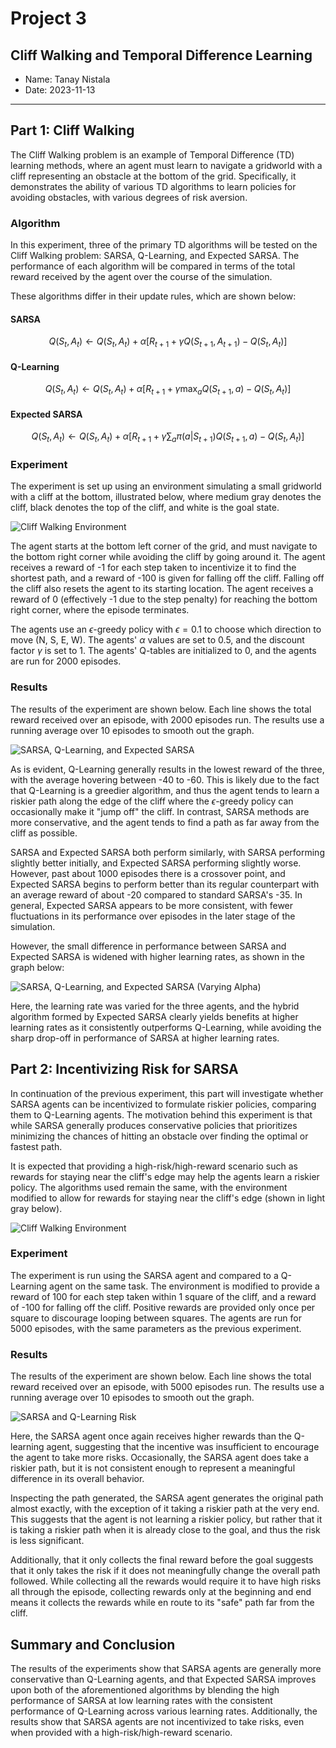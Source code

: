 # Project 3
## Cliff Walking and Temporal Difference Learning

- Name: Tanay Nistala
- Date: 2023-11-13

---

## Part 1: Cliff Walking

The Cliff Walking problem is an example of Temporal Difference (TD) learning methods, where an agent must learn to navigate a gridworld with a cliff representing an obstacle at the bottom of the grid. Specifically, it demonstrates the ability of various TD algorithms to learn policies for avoiding obstacles, with various degrees of risk aversion.

### Algorithm

In this experiment, three of the primary TD algorithms will be tested on the Cliff Walking problem: SARSA, Q-Learning, and Expected SARSA. The performance of each algorithm will be compared in terms of the total reward received by the agent over the course of the simulation.

These algorithms differ in their update rules, which are shown below:

#### SARSA

$$Q(S_t, A_t) \leftarrow Q(S_t, A_t) + \alpha [R_{t+1} + \gamma Q(S_{t+1}, A_{t+1}) - Q(S_t, A_t)]$$

#### Q-Learning

$$Q(S_t, A_t) \leftarrow Q(S_t, A_t) + \alpha [R_{t+1} + \gamma \max_a Q(S_{t+1}, a) - Q(S_t, A_t)]$$

#### Expected SARSA

$$Q(S_t, A_t) \leftarrow Q(S_t, A_t) + \alpha [R_{t+1} + \gamma \sum_a \pi(a|S_{t+1}) Q(S_{t+1}, a) - Q(S_t, A_t)]$$

### Experiment

The experiment is set up using an environment simulating a small gridworld with a cliff at the bottom, illustrated below, where medium gray denotes the cliff, black denotes the top of the cliff, and white is the goal state.

![Cliff Walking Environment](cliffwalk_environment.png)

The agent starts at the bottom left corner of the grid, and must navigate to the bottom right corner while avoiding the cliff by going around it. The agent receives a reward of -1 for each step taken to incentivize it to find the shortest path, and a reward of -100 is given for falling off the cliff. Falling off the cliff also resets the agent to its starting location. The agent receives a reward of 0 (effectively -1 due to the step penalty) for reaching the bottom right corner, where the episode terminates.

The agents use an $\epsilon$-greedy policy with $\epsilon = 0.1$ to choose which direction to move (N, S, E, W). The agents' $\alpha$ values are set to 0.5, and the discount factor $\gamma$ is set to 1. The agents' Q-tables are initialized to 0, and the agents are run for 2000 episodes.

### Results

The results of the experiment are shown below. Each line shows the total reward received over an episode, with 2000 episodes run. The results use a running average over 10 episodes to smooth out the graph.

![SARSA, Q-Learning, and Expected SARSA](cliffwalk_agents_comparison.png)

As is evident, Q-Learning generally results in the lowest reward of the three, with the average hovering between -40 to -60. This is likely due to the fact that Q-Learning is a greedier algorithm, and thus the agent tends to learn a riskier path along the edge of the cliff where the $\epsilon$-greedy policy can occasionally make it "jump off" the cliff. In contrast, SARSA methods are more conservative, and the agent tends to find a path as far away from the cliff as possible.

SARSA and Expected SARSA both perform similarly, with SARSA performing slightly better initially, and Expected SARSA performing slightly worse. However, past about 1000 episodes there is a crossover point, and Expected SARSA begins to perform better than its regular counterpart with an average reward of about -20 compared to standard SARSA's -35. In general, Expected SARSA appears to be more consistent, with fewer fluctuations in its performance over episodes in the later stage of the simulation.

However, the small difference in performance between SARSA and Expected SARSA is widened with higher learning rates, as shown in the graph below:

![SARSA, Q-Learning, and Expected SARSA (Varying Alpha)](cliffwalk_alphas_comparison.png)

Here, the learning rate was varied for the three agents, and the hybrid algorithm formed by Expected SARSA clearly yields benefits at higher learning rates as it consistently outperforms Q-Learning, while avoiding the sharp drop-off in performance of SARSA at higher learning rates.

## Part 2: Incentivizing Risk for SARSA

In continuation of the previous experiment, this part will investigate whether SARSA agents can be incentivized to formulate riskier policies, comparing them to Q-Learning agents. The motivation behind this experiment is that while SARSA generally produces conservative policies that prioritizes minimizing the chances of hitting an obstacle over finding the optimal or fastest path.

It is expected that providing a high-risk/high-reward scenario such as rewards for staying near the cliff's edge may help the agents learn a riskier policy. The algorithms used remain the same, with the environment modified to allow for rewards for staying near the cliff's edge (shown in light gray below).

![Cliff Walking Environment](cliffwalk_bonus_environment.png)

### Experiment

The experiment is run using the SARSA agent and compared to a Q-Learning agent on the same task. The environment is modified to provide a reward of 100 for each step taken within 1 square of the cliff, and a reward of -100 for falling off the cliff. Positive rewards are provided only once per square to discourage looping between squares. The agents are run for 5000 episodes, with the same parameters as the previous experiment.

### Results

The results of the experiment are shown below. Each line shows the total reward received over an episode, with 5000 episodes run. The results use a running average over 10 episodes to smooth out the graph.

![SARSA and Q-Learning Risk](risk_agents_comparison.png)

Here, the SARSA agent once again receives higher rewards than the Q-learning agent, suggesting that the incentive was insufficient to encourage the agent to take more risks. Occasionally, the SARSA agent does take a riskier path, but it is not consistent enough to represent a meaningful difference in its overall behavior.

Inspecting the path generated, the SARSA agent generates the original path almost exactly, with the exception of it taking a riskier path at the very end. This suggests that the agent is not learning a riskier policy, but rather that it is taking a riskier path when it is already close to the goal, and thus the risk is less significant.

Additionally, that it only collects the final reward before the goal suggests that it only takes the risk if it does not meaningfully change the overall path followed. While collecting all the rewards would require it to have high risks all through the episode, collecting rewards only at the beginning and end means it collects the rewards while en route to its "safe" path far from the cliff.

## Summary and Conclusion

The results of the experiments show that SARSA agents are generally more conservative than Q-Learning agents, and that Expected SARSA improves upon both of the aforementioned algorithms by blending the high performance of SARSA at low learning rates with the consistent performance of Q-Learning across various learning rates. Additionally, the results show that SARSA agents are not incentivized to take risks, even when provided with a high-risk/high-reward scenario.